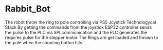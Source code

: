 # Rabbit_Bot
The robot throw the ring to pole controlling via PS5 Joystick
Technologycal Stack
By getting the commands from the joystick ESP32 controller sends the pulse to the PLC via SPI communication and the PLC generates the requires pulse for the stepper motor
The Rings are get loaded and thrown to the pole when the shooting button hits
